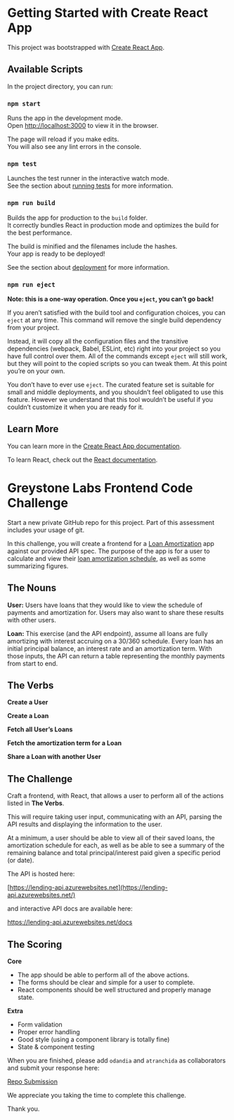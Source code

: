 # Getting Started with Create React App

This project was bootstrapped with [Create React App](https://github.com/facebook/create-react-app).

## Available Scripts

In the project directory, you can run:

### `npm start`

Runs the app in the development mode.\
Open [http://localhost:3000](http://localhost:3000) to view it in the browser.

The page will reload if you make edits.\
You will also see any lint errors in the console.

### `npm test`

Launches the test runner in the interactive watch mode.\
See the section about [running tests](https://facebook.github.io/create-react-app/docs/running-tests) for more information.

### `npm run build`

Builds the app for production to the `build` folder.\
It correctly bundles React in production mode and optimizes the build for the best performance.

The build is minified and the filenames include the hashes.\
Your app is ready to be deployed!

See the section about [deployment](https://facebook.github.io/create-react-app/docs/deployment) for more information.

### `npm run eject`

**Note: this is a one-way operation. Once you `eject`, you can’t go back!**

If you aren’t satisfied with the build tool and configuration choices, you can `eject` at any time. This command will remove the single build dependency from your project.

Instead, it will copy all the configuration files and the transitive dependencies (webpack, Babel, ESLint, etc) right into your project so you have full control over them. All of the commands except `eject` will still work, but they will point to the copied scripts so you can tweak them. At this point you’re on your own.

You don’t have to ever use `eject`. The curated feature set is suitable for small and middle deployments, and you shouldn’t feel obligated to use this feature. However we understand that this tool wouldn’t be useful if you couldn’t customize it when you are ready for it.

## Learn More

You can learn more in the [Create React App documentation](https://facebook.github.io/create-react-app/docs/getting-started).

To learn React, check out the [React documentation](https://reactjs.org/).

# Greystone Labs Frontend Code Challenge

Start a new private GitHub repo for this project. Part of this assessment includes your usage of git.

In this challenge, you will create a frontend for a [Loan Amortization](https://www.investopedia.com/terms/a/amortization.asp) app against our provided API spec. The purpose of the app is for a user to calculate and view their [loan amortization schedule](https://www.investopedia.com/thmb/FE1dtCb5tV4xsLYQ_a-KDqn-lzM=/750x0/filters:no_upscale():max_bytes(150000):strip_icc():format(webp)/dotdash_Final_Amortized_Loan_Oct_2020-01-3a606fa9285943098248ac92e8d03b40.jpg), as well as some summarizing figures. 

## The Nouns

****User:**** Users have loans that they would like to view the schedule of payments and amortization for. Users may also want to share these results with other users.

**********Loan:********** This exercise (and the API endpoint), assume all loans are fully amortizing with interest accruing on a 30/360 schedule. Every loan has an initial principal balance, an interest rate and an amortization term. With those inputs, the API can return a table representing the monthly payments from start to end.

## The Verbs

**************Create a User**************

**Create a Loan**

**********************************************Fetch all User’s Loans**********************************************

**Fetch the amortization term for a Loan**

************************Share a Loan with another User************************

## The Challenge

Craft a frontend, with React, that allows a user to perform all of the actions listed in **The Verbs**. 

This will require taking user input, communicating with an API, parsing the API results and displaying the information to the user.

At a minimum, a user should be able to view all of their saved loans, the amortization schedule for each, as well as be able to see a summary of the remaining balance and total principal/interest paid given a specific period (or date). 

The API is hosted here:

[https://lending-api.azurewebsites.net](https://lending-api.azurewebsites.net/)

and interactive API docs are available here:

https://lending-api.azurewebsites.net/docs

## **********************The Scoring**********************

********Core********

- The app should be able to perform all of the above actions.
- The forms should be clear and simple for a user to complete.
- React components should be well structured and properly manage state.

**********Extra**********

- Form validation
- Proper error handling
- Good style (using a component library is totally fine)
- State & component testing

When you are finished, please add `odandia` and `atranchida` as collaborators and submit your response here:

[Repo Submission](https://docs.google.com/forms/d/1KI8GQ3NpPT2qYyKE2DEo9L4JMCI-xuDN5uTdsqTc-2k/viewform)

We appreciate you taking the time to complete this challenge.

Thank you.